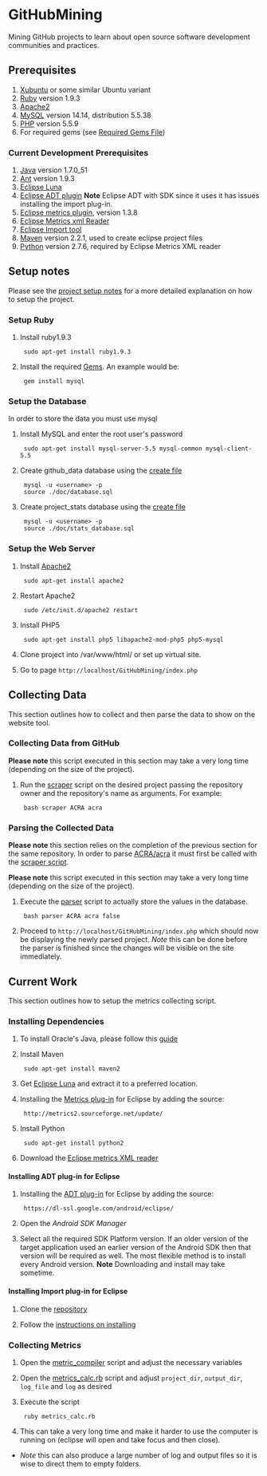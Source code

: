 GitHubMining
============

Mining GitHub projects to learn about open source software development communities and practices.

## Prerequisites

1. [Xubuntu](http://xubuntu.org/) or some similar Ubuntu variant
2. [Ruby](https://www.ruby-lang.org/en/) version 1.9.3
3. [Apache2](https://httpd.apache.org/)
4. [MySQL](https://www.mysql.com/) version 14.14, distribution 5.5.38
5. [PHP](http://php.net/) version 5.5.9
6. For required gems (see [Required Gems File](doc/gems_required))

### Current Development Prerequisites

1. [Java](https://www.java.com/en/) version 1.7.0_51
2. [Ant](https://ant.apache.org/) version 1.9.3 
3. [Eclipse Luna](http://eclipse.org/)
4. [Eclipse ADT plugin](https://developer.android.com/sdk/installing/installing-adt.html) **Note** Eclipse ADT with SDK since it uses it has issues installing the import plug-in.
5. [Eclipse metrics plugin](http://sourceforge.net/projects/metrics2/), version 1.3.8
6. [Eclipse Metrics xml Reader](https://github.com/sqrlab/eclipse_metrics_xml_reader)
7. [Eclipse Import tool](https://github.com/dataBaseError/eclipse-import-projects-plugin)
8. [Maven](https://maven.apache.org/) version 2.2.1, used to create eclipse project files
9. [Python](https://www.python.org/) version 2.7.6, required by Eclipse Metrics XML reader

## Setup notes

Please see the [project setup notes](doc/project_setup) for a more detailed explanation on how to setup the project.

### Setup Ruby

1. Install ruby1.9.3

		sudo apt-get install ruby1.9.3

2. Install the required [Gems](doc/gems_required). An example would be:

		gem install mysql

### Setup the Database

In order to store the data you must use mysql

1. Install MySQL and enter the root user's password

		sudo apt-get install mysql-server-5.5 mysql-common mysql-client-5.5

2. Create github_data database using the [create file](doc/database.sql)

		mysql -u <username> -p
		source ./doc/database.sql

3. Create project_stats database using the [create file](doc/stats_database.sql)

		mysql -u <username> -p
		source ./doc/stats_database.sql

### Setup the Web Server

1. Install [Apache2](https://httpd.apache.org/)

		sudo apt-get install apache2

2. Restart Apache2

		sudo /etc/init.d/apache2 restart

3. Install PHP5

		sudo apt-get install php5 libapache2-mod-php5 php5-mysql

4. Clone project into /var/www/html/ or set up virtual site.

5. Go to page `http://localhost/GitHubMining/index.php`

## Collecting Data

This section outlines how to collect and then parse the data to show on the website tool.

### Collecting Data from GitHub

**Please note** this script executed in this section may take a very long time (depending on the size of the project).

1. Run the [scraper](src/scraper/scraper) script on the desired project passing the repository owner and the repository's name as arguments. For example:

		bash scraper ACRA acra

### Parsing the Collected Data

**Please note** this section relies on the completion of the previous section for the same repository. In order to parse [ACRA/acra](https://github.com/ACRA/acra) it must first be called with the [scraper script](#collecting-data-from-github).

**Please note** this script executed in this section may take a very long time (depending on the size of the project).

1. Execute the [parser](src/parser/parser) script to actually store the values in the database.

		bash parser ACRA acra false

3. Proceed to `http://localhost/GitHubMining/index.php` which should now be displaying the newly parsed project. *Note* this can be done before the parser is finished since the changes will be visible on the site immediately.

## Current Work

This section outlines how to setup the metrics collecting script.

### Installing Dependencies

1. To install Oracle's Java, please follow this [guide](http://cs-club.ca/wiki/index.php/Installing_Oracle_Java_on_Ubuntu)

2. Install Maven

		sudo apt-get install maven2

3. Get [Eclipse Luna](https://www.eclipse.org/downloads/packages/eclipse-standard-44/lunar) and extract it to a preferred location.

4. Installing the [Metrics plug-in](http://metrics2.sourceforge.net/) for Eclipse by adding the source:

		http://metrics2.sourceforge.net/update/

4. Install Python

		sudo apt-get install python2

5. Download the [Eclipse metrics XML reader](https://github.com/sqrlab/eclipse_metrics_xml_reader)

#### Installing ADT plug-in for Eclipse

1. Installing the [ADT plug-in](https://developer.android.com/sdk/installing/installing-adt.html#Download) for Eclipse by adding the source:

		https://dl-ssl.google.com/android/eclipse/

2. Open the *Android SDK Manager*

3. Select all the required SDK Platform version. If an older version of the target application used an earlier version of the Android SDK then that version will be required as well. The most flexible method is to install every Android version. **Note** Downloading and install may take sometime.

#### Installing Import plug-in for Eclipse

1. Clone the [repository](https://github.com/dataBaseError/eclipse-import-projects-plugin)

2. Follow the [instructions on installing](https://github.com/dataBaseError/eclipse-import-projects-plugin#installation)

### Collecting Metrics

1. Open the [metric_compiler](src/metrics_calc/metric_compiler) script and adjust the necessary variables

2. Open the [metrics_calc.rb](src/metrics_calc/metrics_calc.rb) script and adjust `project_dir`, `output_dir`, `log_file` and `log` as desired

3. Execute the script

		ruby metrics_calc.rb

4. This can take a very long time and make it harder to use the computer is running on (eclipse will open and take focus and then close).

* *Note* this can also produce a large number of log and output files so it is wise to direct them to empty folders.